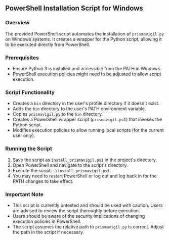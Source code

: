 ## PowerShell Installation Script for Windows

### Overview
The provided PowerShell script automates the installation of `prismavigil.py` on Windows systems. It creates a wrapper for the Python script, allowing it to be executed directly from PowerShell.

### Prerequisites
- Ensure Python 3 is installed and accessible from the PATH in Windows.
- PowerShell execution policies might need to be adjusted to allow script execution.

### Script Functionality
- Creates a `bin` directory in the user's profile directory if it doesn't exist.
- Adds the `bin` directory to the user's PATH environment variable.
- Copies `prismavigil.py` to the `bin` directory.
- Creates a PowerShell wrapper script (`prismavigil.ps1`) that invokes the Python script.
- Modifies execution policies to allow running local scripts (for the current user only).

### Running the Script
1. Save the script as `install_prismavigil.ps1` in the project's directory.
2. Open PowerShell and navigate to the script's directory.
3. Execute the script: `.\install_prismavigil.ps1`.
4. You may need to restart PowerShell or log out and log back in for the PATH changes to take effect.

### Important Note
- This script is currently untested and should be used with caution. Users are advised to review the script thoroughly before execution.
- Users should be aware of the security implications of changing execution policies in PowerShell.
- The script assumes the relative path to `prismavigil.py` is correct. Adjust the path in the script if necessary.
